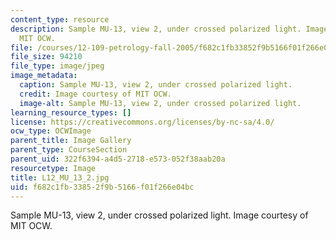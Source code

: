 ```yaml
---
content_type: resource
description: Sample MU-13, view 2, under crossed polarized light. Image courtesy of
  MIT OCW.
file: /courses/12-109-petrology-fall-2005/f682c1fb33852f9b5166f01f266e04bc_L12_MU_13_2.jpg
file_size: 94210
file_type: image/jpeg
image_metadata:
  caption: Sample MU-13, view 2, under crossed polarized light.
  credit: Image courtesy of MIT OCW.
  image-alt: Sample MU-13, view 2, under crossed polarized light.
learning_resource_types: []
license: https://creativecommons.org/licenses/by-nc-sa/4.0/
ocw_type: OCWImage
parent_title: Image Gallery
parent_type: CourseSection
parent_uid: 322f6394-a4d5-2718-e573-052f38aab20a
resourcetype: Image
title: L12_MU_13_2.jpg
uid: f682c1fb-3385-2f9b-5166-f01f266e04bc
---
```

Sample MU-13, view 2, under crossed polarized light. Image courtesy of MIT OCW.